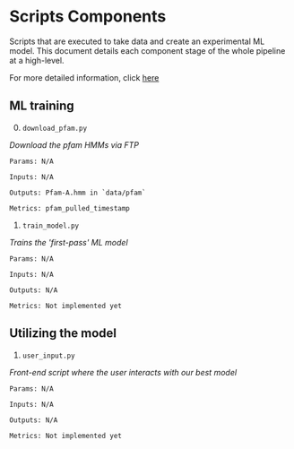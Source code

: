 # Scripts Components

Scripts that are executed to take data and create an experimental ML model. This document details each component stage of the whole pipeline at a high-level.

For more detailed information, click [here](../docs/component_docs.md)


## ML training

0. `download_pfam.py`

*Download the pfam HMMs via FTP*
    
    Params: N/A

    Inputs: N/A

    Outputs: Pfam-A.hmm in `data/pfam`

    Metrics: pfam_pulled_timestamp

1. `train_model.py`

*Trains the 'first-pass' ML model*

    Params: N/A

    Inputs: N/A

    Outputs: N/A

    Metrics: Not implemented yet



## Utilizing the model

1. `user_input.py`

*Front-end script where the user interacts with our best model*

    Params: N/A

    Inputs: N/A

    Outputs: N/A

    Metrics: Not implemented yet
